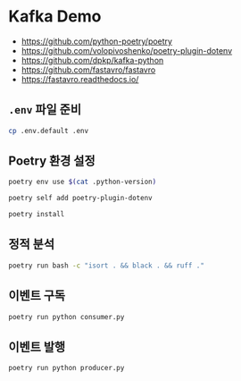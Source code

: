 # Kafka Demo

- <https://github.com/python-poetry/poetry>
- <https://github.com/volopivoshenko/poetry-plugin-dotenv>
- <https://github.com/dpkp/kafka-python>
- <https://github.com/fastavro/fastavro>
- <https://fastavro.readthedocs.io/>

## `.env` 파일 준비

```bash
cp .env.default .env
```

## Poetry 환경 설정

```bash
poetry env use $(cat .python-version)

poetry self add poetry-plugin-dotenv

poetry install
```

## 정적 분석

```bash
poetry run bash -c "isort . && black . && ruff ."
```

## 이벤트 구독

```bash
poetry run python consumer.py
```

## 이벤트 발행

```bash
poetry run python producer.py
```
